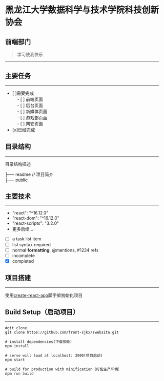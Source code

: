 黑龙江大学数据科学与技术学院科技创新协会
===
前端部门
---

>学习使我快乐
---
## 主要任务

---
- [ ]需要完成<br>
    - [ ] 前端页面<br>
    - [ ] 后台页面<br>
    - [ ] 新媒体页面<br>
    - [ ] 游戏部页面<br>
    - [ ] 网安页面 <br>
- [x]已经完成

## 目录结构
---
 目录结构描述

├── readme                 // 项目简介<br>
├── public<br>

## 主要技术
---
-  "react": "^16.12.0"
-    "react-dom": "^16.12.0"
-    "react-scripts": "3.2.0"
-    更多后续...
- [ ] a task list item
- [ ] list syntax required
- [ ] normal **formatting**, @mentions, #1234 refs
- [ ] incomplete
- [x] completed
## 项目搭建
---
使用[create-react-app](https://www.html.cn/create-react-app/docs/getting-started/)脚手架初始化项目
## Build Setup（启动项目）
---
```
#git clone
git clone https://github.com/front-sjkx/swebsite.git

# install dependencies(下载依赖)
npm install

# serve will load at localhost: 3000(项目启动)
npm start 

# build for production with minification（打包生产环境）
npm run build
```


